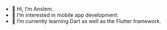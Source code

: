 - 👋 Hi, I’m Anslem.
- 👀 I’m interested in mobile app development.
- 🌱 I’m currently learning Dart as well as the Flutter framework.

<!---
Anslem27/Anslem27 is a ✨ special ✨ repository because its `README.md` (this file) appears on your GitHub profile.
You can click the Preview link to take a look at your changes.
--->
